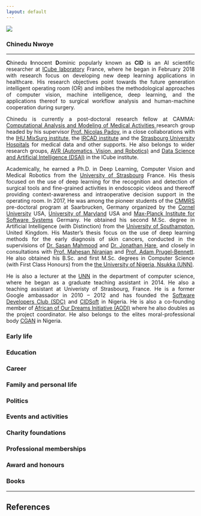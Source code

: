 ```yaml
---
layout: default
---
```


[![](https://img.shields.io/badge/MY-BIOGRAPHY-blue?style=for-the-badge)](#)


### Chinedu Nwoye
-----------------


<div  style="float:none; font-size:100%; text-align:justify">
<p>
<b>C</b>hinedu <b>I</b>nnocent <b>D</b>ominic popularly known as <b>CID</b> is an AI scientific researcher at <a href="http://icube.unistra.fr/en/">ICube laboratory</a> France, where he began in February 2018 with research focus on developing new deep learning applications in healthcare. His research objectives point towards the future generation intelligent operating room (OR) and imbibes the methodological approaches of computer vision, machine intelligence, deep learning, and the applications thereof to surgical workflow analysis and human-machine cooperation during surgery.
</p>
  
<p>
Chinedu is currently a post-doctoral research fellow at CAMMA: <a href="http://camma.u-strasbg.fr/">Computational Analysis and Modeling of Medical Activities </a> research group headed by his supervisor <a href="http://camma.u-strasbg.fr/npadoy">Prof. Nicolas Padoy</a>, in a close collaborations with the <a href="https://www.ihu-strasbourg.eu/institut/presentation/">IHU MixSurg institute</a>, the <a href="http://www.ircad.fr/?lng=en">IRCAD institute</a> and the <a href="#">Strasbourg University Hospitals</a> for medical data and other supports. He also belongs to wider research groups, <a href="http://icube-avr.unistra.fr/en/index.php/Main_Page">AVR (Automatics, Vision, and Robotics)</a>  and <a href="http://icube-web.unistra.fr/dsai/index.php/Main_Page">Data Science and Artificial Intelligence (DSAI)</a> in the ICube institute.
</p>
  
  
<p>
Academically, he earned a Ph.D. in Deep Learning, Computer Vision and Medical Robotics from the <a href="https://www.unistra.fr/index.php?id=english">University of Strasbourg</a> France. His thesis focused on the use of deep learning for the recognition and detection of surgical tools and fine-grained activities in endoscopic videos and thereoff providing context-awareness and intraoperative decision support in the operating room.
In 2017, He was among the pioneer students of the <a href="https://cmmrs.mpi-sws.org/">CMMRS</a> pre-doctoral program at Saarbrucken, Germany organized by the <a href="https://www.cornell.edu/">Cornel University</a> USA, <a href="https://www.umd.edu/"> University of Maryland</a> USA and <a href="https://www.mpi-sws.org/">Max-Planck Institute for Software Systems</a> Germany. 
He obtained his second M.Sc. degree in Artificial Intelligence (with Distinction) from the <a href="https://www.southampton.ac.uk/">University of Southampton</a>, United Kingdom. His Master’s thesis focus on the use of deep learning methods for the early diagnosis of skin cancers, conducted in the supervisions of <a href="https://www.southampton.ac.uk/~sm3y07/">Dr. Sasan Mahmood</a> and <a href="https://www.ecs.soton.ac.uk/people/jsh2">Dr. Jonathan Hare</a>, and closely in consultations with <a href="https://www.southampton.ac.uk/ifls/about/staff/mn.page">Prof. Mahesan Niranjan</a> and <a href="https://cmg.soton.ac.uk/people/apb1/">Prof. Adam Prugel-Bennett</a>.
He also obtained his B.Sc. and first M.Sc. degrees in Computer Science (with First Class Honours) from the <a href="https://www.unn.edu.ng/"> the University of Nigeria, Nsukka (UNN)</a>. 
</p>
  
<p>
He is also a lecturer at the <a href="https://www.unn.edu.ng/">UNN</a> in the department of computer science, where he began as a graduate teaching assistant in 2014. He also a teaching assistant at Univeristy of Strasbourg, France. He is a former Google ambassador in 2010 – 2012 and has founded the <a href="#">Software Developers Club (SDC)</a> and  <a href="https://cidsoft.com">CIDSoft</a> in Nigeria. He is also a co-founding member of <a href="https://africaofourdreaminitiative.org/">African of Our Dreams Initiative (AODI)</a> where he also doubles as the project coordinator. He also belongs to the elites moral-professional body <a href="https://www.cgan.com.ng">CGAN</a> in Nigeria.
</p>
</div>



### Early life

### Education

### Career

### Family and personal life

### Politics

### Events and activities

### Charity foundations

### Professional memberships

### Award and honours

### Books


----

## References
